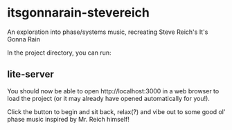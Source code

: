 # itsgonnarain-stevereich
An exploration into phase/systems music, recreating Steve Reich's It's Gonna Rain

In the project directory, you can run:
## lite-server

You should now be able to open http://localhost:3000 in a web browser to load the project (or it may already have opened automatically for you!).

Click the button to begin and sit back, relax(?) and vibe out to some good ol' phase music inspired by Mr. Reich himself!
